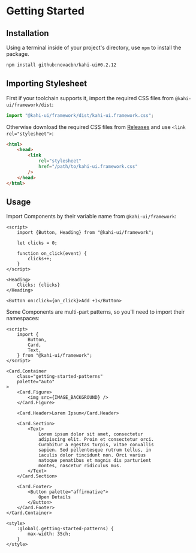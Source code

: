 # Getting Started

## Installation

Using a terminal inside of your project's directory, use `npm` to install the package.

```bash
npm install github:novacbn/kahi-ui#0.2.12
```

## Importing Stylesheet

First if your toolchain supports it, import the required CSS files from `@kahi-ui/framework/dist`:

```javascript
import "@kahi-ui/framework/dist/kahi-ui.framework.css";
```

Otherwise download the required CSS files from [Releases](https://github.com/novacbn/kahi-ui/releases/latest) and use `<link rel="stylesheet">`:

```html
<html>
    <head>
        <link
            rel="stylesheet"
            href="/path/to/kahi-ui.framework.css"
        />
    </head>
</html>
```

## Usage

Import Components by their variable name from `@kahi-ui/framework`:

```svelte repl Getting Started Usage
<script>
    import {Button, Heading} from "@kahi-ui/framework";

    let clicks = 0;

    function on_click(event) {
        clicks++;
    }
</script>

<Heading>
    Clicks: {clicks}
</Heading>

<Button on:click={on_click}>Add +1</Button>
```

Some Components are multi-part patterns, so you'll need to import their namespaces:

```svelte repl Getting Started Patterns
<script>
    import {
        Button,
        Card,
        Text,
    } from "@kahi-ui/framework";
</script>

<Card.Container
    class="getting-started-patterns"
    palette="auto"
>
    <Card.Figure>
        <img src={IMAGE_BACKGROUND} />
    </Card.Figure>

    <Card.Header>Lorem Ipsum</Card.Header>

    <Card.Section>
        <Text>
            Lorem ipsum dolor sit amet, consectetur
            adipiscing elit. Proin et consectetur orci.
            Curabitur a egestas turpis, vitae convallis
            sapien. Sed pellentesque rutrum tellus, in
            iaculis dolor tincidunt non. Orci varius
            natoque penatibus et magnis dis parturient
            montes, nascetur ridiculus mus.
        </Text>
    </Card.Section>

    <Card.Footer>
        <Button palette="affirmative">
            Open Details
        </Button>
    </Card.Footer>
</Card.Container>

<style>
    :global(.getting-started-patterns) {
        max-width: 35ch;
    }
</style>
```
